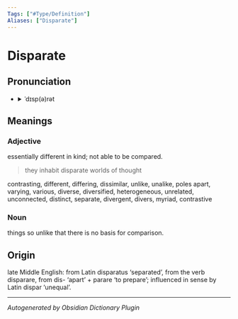 ```yaml
---
Tags: ["#Type/Definition"]
Aliases: ["Disparate"]
---
```


# Disparate

## Pronunciation

- <details><summary>ˈdɪsp(ə)rət</summary><audio controls><source src="https://ssl.gstatic.com/dictionary/static/sounds/20200429/disparate--_gb_1.mp3"></audio></details>

## Meanings

### Adjective

essentially different in kind; not able to be compared.

> they inhabit disparate worlds of thought

contrasting, different, differing, dissimilar, unlike, unalike, poles apart, varying, various, diverse, diversified, heterogeneous, unrelated, unconnected, distinct, separate, divergent, divers, myriad, contrastive

### Noun

things so unlike that there is no basis for comparison.



## Origin

late Middle English: from Latin disparatus ‘separated’, from the verb disparare, from dis- ‘apart’ + parare ‘to prepare’; influenced in sense by Latin dispar ‘unequal’.

***

*Autogenerated by Obsidian Dictionary Plugin*